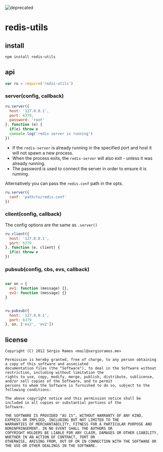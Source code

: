 ![deprecated](https://img.shields.io/badge/status-deprecated-red.svg?style=plastic)

# redis-utils

## install

```bash
npm install redis-utils
```

## api

```js
var ru = require('redis-utils')
```

### server(config, callback)

```js
ru.server({
  host: '127.0.0.1',
  port: 6379,
  password: 'root'
}, function (e) {
  if(e) throw e
  console.log('redis server is running')
})
```


 * If the `redis-server` is already running in the specified port and host it will not spawn a new process.
 * When the process exits, the `redis-server` will also exit - unless it was already running.
 * The password is used to connect the server in order to ensure it is running.

Alternatively you can pass the `redis.conf` path in the opts.

```js
ru.server({
  conf: 'path/to/redis.conf'
})
```

### client(config, callback)

The config options are the same as `.server()`

```js
ru.client({
  host: '127.0.0.1',
  port: 6379
}, function (e, client) {
  if(e) throw e
})
```

### pubsub(config, cbs, evs, callback)

```js

var on = {
  ev1: function (message) {},
  ev2: function (message) {}
}


ru.pubsub({
  host: '127.0.0.1',
  port: 6379
}, on, ['ev2', 'ev2'])
```

## license
    Copyright (C) 2012 Sérgio Ramos <mail@sergioramos.me>

    Permission is hereby granted, free of charge, to any person obtaining a copy of this software and associated
    documentation files (the "Software"), to deal in the Software without restriction, including without limitation the
    rights to use, copy, modify, merge, publish, distribute, sublicense, and/or sell copies of the Software, and to permit
    persons to whom the Software is furnished to do so, subject to the following conditions:

    The above copyright notice and this permission notice shall be included in all copies or substantial portions of the
    Software.

    THE SOFTWARE IS PROVIDED "AS IS", WITHOUT WARRANTY OF ANY KIND, EXPRESS OR IMPLIED, INCLUDING BUT NOT LIMITED TO THE
    WARRANTIES OF MERCHANTABILITY, FITNESS FOR A PARTICULAR PURPOSE AND NONINFRINGEMENT. IN NO EVENT SHALL THE AUTHORS OR
    COPYRIGHT HOLDERS BE LIABLE FOR ANY CLAIM, DAMAGES OR OTHER LIABILITY, WHETHER IN AN ACTION OF CONTRACT, TORT OR
    OTHERWISE, ARISING FROM, OUT OF OR IN CONNECTION WITH THE SOFTWARE OR THE USE OR OTHER DEALINGS IN THE SOFTWARE.
